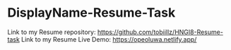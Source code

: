 # DisplayName-Resume-Task

Link to my Resume repository: https://github.com/tobiillz/HNGI8-Resume-task
Link to my Resume Live Demo: https://opeoluwa.netlify.app/
